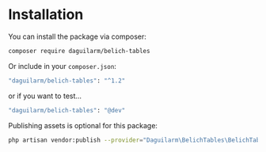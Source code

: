 # Installation

You can install the package via composer:

```bash
composer require daguilarm/belich-tables
```

Or include in your `composer.json`:

```bash
"daguilarm/belich-tables": "^1.2"
```

or if you want to test...

```bash
"daguilarm/belich-tables": "@dev"
```

Publishing assets is optional for this package:

```bash
php artisan vendor:publish --provider="Daguilarm\BelichTables\BelichTablesServiceProvider"
```
